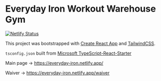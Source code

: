# Everyday Iron Workout Warehouse Gym

[![Netlify Status](https://api.netlify.com/api/v1/badges/e803de9d-f9b2-4225-ab2d-914fc77135c5/deploy-status)](https://app.netlify.com/sites/everyday-iron/deploys)

This project was bootstrapped with [Create React App](https://create-react-app.dev/docs/adding-typescript/) and [TailwindCSS](https://tailwindcss.com/docs/guides/create-react-app).

`tsconfig.json` built from [Microsoft TypeScript-React-Starter](https://github.com/microsoft/TypeScript-React-Starter/blob/master/tsconfig.json)

Main page -> <https://everyday-iron.netlify.app/>

Waiver -> <https://everyday-iron.netlify.app/waiver>
